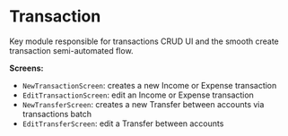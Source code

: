 # Transaction

Key module responsible for transactions CRUD UI and the smooth create transaction semi-automated flow.

**Screens:**
- `NewTransactionScreen`: creates a new Income or Expense transaction
- `EditTransactionScreen`: edit an Income or Expense transaction
- `NewTransferScreen`: creates a new Transfer between accounts via transactions batch
- `EditTransferScreen`: edit a Transfer between accounts